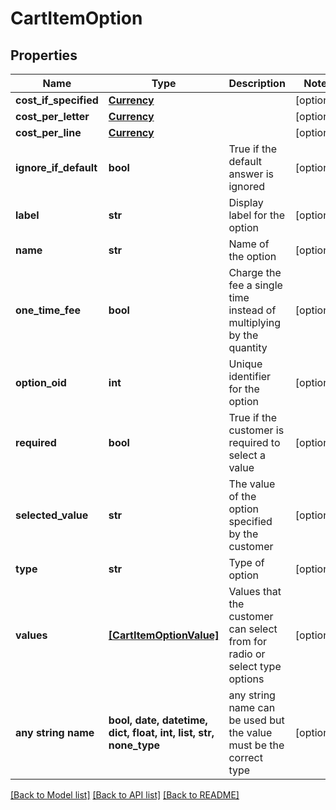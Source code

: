 # CartItemOption


## Properties
Name | Type | Description | Notes
------------ | ------------- | ------------- | -------------
**cost_if_specified** | [**Currency**](Currency.md) |  | [optional] 
**cost_per_letter** | [**Currency**](Currency.md) |  | [optional] 
**cost_per_line** | [**Currency**](Currency.md) |  | [optional] 
**ignore_if_default** | **bool** | True if the default answer is ignored | [optional] 
**label** | **str** | Display label for the option | [optional] 
**name** | **str** | Name of the option | [optional] 
**one_time_fee** | **bool** | Charge the fee a single time instead of multiplying by the quantity | [optional] 
**option_oid** | **int** | Unique identifier for the option | [optional] 
**required** | **bool** | True if the customer is required to select a value | [optional] 
**selected_value** | **str** | The value of the option specified by the customer | [optional] 
**type** | **str** | Type of option | [optional] 
**values** | [**[CartItemOptionValue]**](CartItemOptionValue.md) | Values that the customer can select from for radio or select type options | [optional] 
**any string name** | **bool, date, datetime, dict, float, int, list, str, none_type** | any string name can be used but the value must be the correct type | [optional]

[[Back to Model list]](../README.md#documentation-for-models) [[Back to API list]](../README.md#documentation-for-api-endpoints) [[Back to README]](../README.md)


